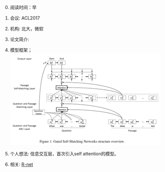 0. 阅读时间：早
1. 会议: ACL2017
2. 机构: 北大，微软
3. 论文简介:

4. 模型框架；
![image](https://github.com/dengyuning/paper-reading-notes/blob/master/paper_pictures/Gated_Self_Matching.png?raw=true)

5. 个人想法:
信息交互层，首次引入self attention的模型。

6. 相关:
[R-net](www.baidu.com)
